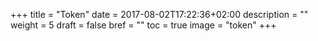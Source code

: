 +++
title = "Token"
date = 2017-08-02T17:22:36+02:00
description = ""
weight = 5
draft = false
bref = ""
toc = true
image = "token"
+++
